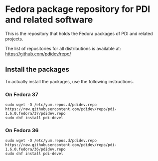 # Fedora package repository for PDI and related software

This is the repository that holds the Fedora packages of PDI and related projects.

The list of repositories for all distributions is available at: https://github.com/pdidev/repo/

## Install the packages

To actually install the packages, use the following instructions.

### On Fedora 37

```
sudo wget -O /etc/yum.repos.d/pdidev.repo https://raw.githubusercontent.com/pdidev/repo/pdi-1.6.0.fedora/37/pdidev.repo
sudo dnf install pdi-devel
```
### On Fedora 36

```
sudo wget -O /etc/yum.repos.d/pdidev.repo https://raw.githubusercontent.com/pdidev/repo/pdi-1.6.0.fedora/36/pdidev.repo
sudo dnf install pdi-devel
```

